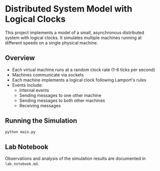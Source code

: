 # Distributed System Model with Logical Clocks

This project implements a model of a small, asynchronous distributed system with logical clocks. 
It simulates multiple machines running at different speeds on a single physical machine.

## Overview

- Each virtual machine runs at a random clock rate (1-6 ticks per second)
- Machines communicate via sockets
- Each machine implements a logical clock following Lamport's rules
- Events include:
  - Internal events
  - Sending messages to one other machine
  - Sending messages to both other machines
  - Receiving messages

## Running the Simulation

```bash
python main.py
```

## Lab Notebook

Observations and analysis of the simulation results are documented in `lab_notebook.md`.
